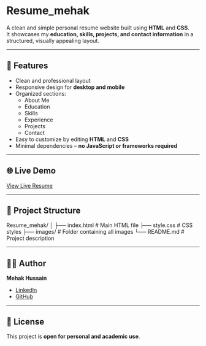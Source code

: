 # Resume_mehak

A clean and simple personal resume website built using **HTML** and **CSS**.  
It showcases my **education, skills, projects, and contact information** in a structured, visually appealing layout.

---

## 📝 Features
- Clean and professional layout  
- Responsive design for **desktop and mobile**  
- Organized sections:  
  - About Me  
  - Education  
  - Skills  
  - Experience  
  - Projects  
  - Contact  
- Easy to customize by editing **HTML** and **CSS**  
- Minimal dependencies – **no JavaScript or frameworks required**

---

## 🌐 Live Demo
[View Live Resume](https://mehhakh13.github.io/Resume_mehak/)

---

## 📂 Project Structure
Resume_mehak/
│
├── index.html # Main HTML file
├── style.css # CSS styles
├── images/ # Folder containing all images
└── README.md # Project description


---

## 🧑‍💻 Author
**Mehak Hussain**  

- [LinkedIn](https://www.linkedin.com/in/mehakhussain/)  
- [GitHub](https://github.com/mehhakh13)  

---

## 📄 License
This project is **open for personal and academic use**.  
